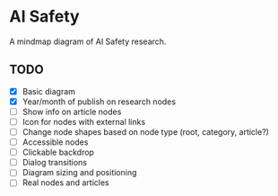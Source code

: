 # AI Safety

A mindmap diagram of AI Safety research.

## TODO

- [x] Basic diagram
- [x] Year/month of publish on research nodes
- [ ] Show info on article nodes
- [ ] Icon for nodes with external links
- [ ] Change node shapes based on node type (root, category, article?)
- [ ] Accessible nodes
- [ ] Clickable backdrop
- [ ] Dialog transitions
- [ ] Diagram sizing and positioning
- [ ] Real nodes and articles
